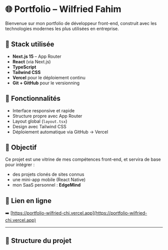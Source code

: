 # 🌐 Portfolio – Wilfried Fahim

Bienvenue sur mon portfolio de développeur front-end, construit avec les technologies modernes les plus utilisées en entreprise.

## 🚀 Stack utilisée

- **Next.js 15** – App Router
- **React** (via Next.js)
- **TypeScript**
- **Tailwind CSS**
- **Vercel** pour le déploiement continu
- **Git + GitHub** pour le versionning

## 📄 Fonctionnalités

- Interface responsive et rapide
- Structure propre avec App Router
- Layout global (`layout.tsx`)
- Design avec Tailwind CSS
- Déploiement automatique via GitHub → Vercel

## 🧠 Objectif

Ce projet est une vitrine de mes compétences front-end, et servira de base pour intégrer :
- des projets clonés de sites connus
- une mini-app mobile (React Native)
- mon SaaS personnel : **EdgeMind**

## 🔗 Lien en ligne

➡️ [https://portfolio-wilfried-chi.vercel.app](https://portfolio-wilfried-chi.vercel.app)

---

## 📂 Structure du projet

